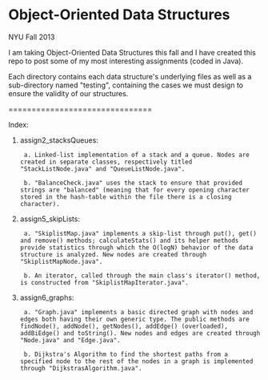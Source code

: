 Object-Oriented Data Structures
===============================
 
 NYU Fall 2013
 
I am taking Object-Oriented Data Structures this fall and I have created this repo
to post some of my most interesting assignments (coded in Java).

Each directory contains each data structure's underlying files as well as a
sub-directory named "testing", containing the cases we must design to
ensure the validity of our structures.

===============================

Index:

1. assign2_stacksQueues: 

        a. Linked-list implementation of a stack and a queue. Nodes are created in separate classes, respectively titled "StackListNode.java" and "QueueListNode.java".
        
        b. "BalanceCheck.java" uses the stack to ensure that provided strings are "balanced" (meaning that for every opening character stored in the hash-table within the file there is a closing character).
        

2. assign5_skipLists: 

        a. "SkiplistMap.java" implements a skip-list through put(), get() and remove() methods; calculateStats() and its helper methods provide statistics through which the O(logN) behavior of the data structure is analyzed. New nodes are created through "SkiplistMapNode.java".
        
        b. An iterator, called through the main class's iterator() method, is constructed from "SkiplistMapIterator.java".

3. assign6_graphs:
  
        a. "Graph.java" implements a basic directed graph with nodes and edges both having their own generic type. The public methods are findNode(), addNode(), getNodes(), addEdge() (overloaded), addBiEdge() and toString(). New nodes and edges are created through "Node.java" and "Edge.java".
        
        b. Dijkstra's Algorithm to find the shortest paths from a specified node to the rest of the nodes in a graph is implemented through "DijkstrasAlgorithm.java".
